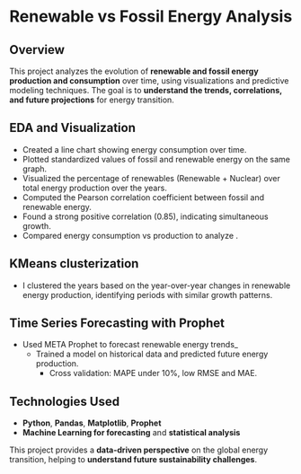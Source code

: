 # Renewable vs Fossil Energy Analysis

## **Overview**
This project analyzes the evolution of **renewable and fossil energy production and consumption** over time, using visualizations and predictive modeling techniques. The goal is to **understand the trends, correlations, and future projections** for energy transition.

## **EDA and Visualization**
- Created a line chart showing energy consumption over time.
- Plotted standardized values of fossil and renewable energy on the same graph.
- Visualized the percentage of renewables (Renewable + Nuclear) over total energy production over the years.
- Computed the Pearson correlation coefficient between fossil and renewable energy.
- Found a strong positive correlation (0.85), indicating simultaneous growth.
- Compared energy consumption vs production to analyze .

## **KMeans clusterization**
- I clustered the years based on the year-over-year changes in renewable energy production, identifying periods with similar growth patterns.

## **Time Series Forecasting with Prophet**
- Used META Prophet to forecast renewable energy trends_
  - Trained a model on historical data and predicted future energy production.
    - Cross validation: MAPE under 10%, low RMSE and MAE. 

## **Technologies Used**
- **Python**, **Pandas**, **Matplotlib**, **Prophet**
- **Machine Learning for forecasting** and **statistical analysis**

This project provides a **data-driven perspective** on the global energy transition, helping to **understand future sustainability challenges**.
